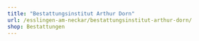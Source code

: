 ```yaml
---
title: "Bestattungsinstitut Arthur Dorn"
url: /esslingen-am-neckar/bestattungsinstitut-arthur-dorn/
shop: Bestattungen
---
```

